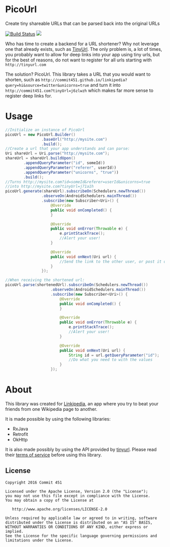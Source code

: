 # PicoUrl
Create tiny shareable URLs that can be parsed back into the original URLs

[![Build Status](https://travis-ci.org/Commit451/PicoUrl.svg?branch=master)](https://travis-ci.org/Commit451/PicoUrl)
[![](https://jitpack.io/v/Commit451/PicoUrl.svg)](https://jitpack.io/#Commit451/PicoUrl)

Who has time to create a backend for a URL shortener? Why not leverage one that already exists, such as [TinyUrl](http://tinyurl.com/). The only problem is, a lot of times, you probably want to allow for deep links into your app using tiny urls, but for the best of reasons, do not want to register for all urls starting with `http://tinyurl.com`

The solution? PicoUrl. This library takes a URL that you would want to shorten, such as
`http://commit451.github.io/linkipedia?query=hi&source=twitter&unicorns=true`
and turn it into
`http://commit451.com?tinyUrl=j6zlwzh`
which makes far more sense to register deep links for.

# Usage
```java
//Initialize an instance of PicoUrl
picoUrl = new PicoUrl.Builder()
                .baseUrl("http://mysite.com")
                .build();
//Create a url that your app understands and can parse:
Uri shareUrl = Uri.parse("http://mysite.com");
shareUrl = shareUrl.buildUpon()
        .appendQueryParameter("id", someId))
        .appendQueryParameter("referer", userId))
        .appendQueryParameter("unicorns", "true"))
        .build();
//Turns http://mysite.com?id=someId&referer=userId&unicorns=true
//into http://mysite.com?tinyUrl=j71a1h
picoUrl.generate(shareUrl).subscribeOn(Schedulers.newThread())
                .observeOn(AndroidSchedulers.mainThread())
                .subscribe(new Subscriber<Uri>() {
                    @Override
                    public void onCompleted() {
                    }

                    @Override
                    public void onError(Throwable e) {
                        e.printStackTrace();
                        //Alert your user!
                    }

                    @Override
                    public void onNext(Uri url) {
                        //Send the link to the other user, or post it on the internet for others to click!
                    }
                });

//When receiving the shortened url:
picoUrl.parse(shortenedUrl).subscribeOn(Schedulers.newThread())
                    .observeOn(AndroidSchedulers.mainThread())
                    .subscribe(new Subscriber<Uri>() {
                        @Override
                        public void onCompleted() {
                        }

                        @Override
                        public void onError(Throwable e) {
                            e.printStackTrace();
                            //Alert your user!
                        }

                        @Override
                        public void onNext(Uri url) {
                            String id = url.getQueryParameter("id");
                            //Do what you need to with the values
                        }
                    });
```

# About
This library was created for [Linkipedia](https://play.google.com/store/apps/details?id=com.commit451.linkipedia), an app where you try to beat your friends from one Wikipedia page to another.

It is made possible by using the following libraries:
- RxJava
- Retrofit
- OkHttp

It is also made possibly by using the API provided by [tinyurl](http://tinyurl.com/). Please read their [terms of service](http://tinyurl.com/#terms) before using this library.

License
--------

    Copyright 2016 Commit 451

    Licensed under the Apache License, Version 2.0 (the "License");
    you may not use this file except in compliance with the License.
    You may obtain a copy of the License at

       http://www.apache.org/licenses/LICENSE-2.0

    Unless required by applicable law or agreed to in writing, software
    distributed under the License is distributed on an "AS IS" BASIS,
    WITHOUT WARRANTIES OR CONDITIONS OF ANY KIND, either express or implied.
    See the License for the specific language governing permissions and
    limitations under the License.
